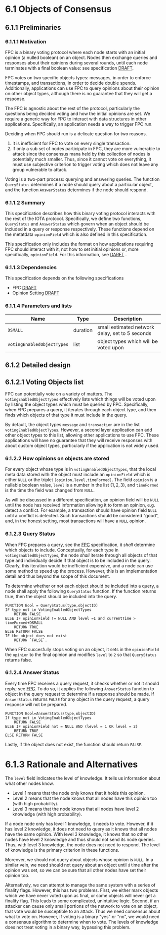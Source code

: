 # 6.1 Objects of Consensus

## 6.1.1 Preliminaries

### 6.1.1.1 Motivation

FPC is a binary voting protocol where each node starts with an initial opinion (a nulled boolean) on an object.  Nodes then exchange queries and responses about their opinions during several rounds, until each node terminates with a final boolean value: see specification [DRAFT](/).  

FPC votes on two specific objects types: messages, in order to enforce timestamps, and transactions, in order to decide double spends. Additionally, applications can use FPC to query opinions about their opinion on other object types, although there is no guarantee that they will get a response.  

The FPC is agnostic about the rest of the protocol, particularly the questions being decided voting and how the initial opinions are set.  We require a generic way for FPC to interact with data structures in other applications. Specifically, an application needs a way to trigger FPC run. 

Deciding when FPC should run is a delicate question for two reasons.
1. It is inefficient for FPC to vote on every single transaction.
2. If only a sub set of nodes participate in FPC, they are more vulnerable to attack since the consensus mana held by this collection of nodes is potentially much smaller.
Thus, since it cannot vote on everything, it must use subjective criterion to trigger voting which does not leave any group vulnerable to attack.  

Voting is a two-part process: querying and answering queries.  The function `QueryStatus` determines if a node should query about a particular object, and the function `AnswerStatus` determines if the node should respond.  

### 6.1.1.2 Summary

This specification describes how this binary voting protocol interacts with the rest of the IOTA protocol.  Specifically, we define two functions, `QueryStatus` and `AnswerStatus` which govern when an object should be included in a query or response respectively. These functions depend on the metatdata `opinionField` which is also defined in this specification.  

This specification only includes the format on how applications requiring FPC should interact with it, not how to set initial opinions or, more specifically, `opinionField`.  For this information, see [DARFT](/) .

### 6.1.1.3 Dependencies

This specification depends on the following specifications
+ FPC [DRAFT](/) 
+ Opinion Setting [DRAFT](/)

### 6.1.1.4 Parameters and lists
| Name | Type |Description |
| -----| ------ | ----------- |
|`DSMALL` | duration | small estimated network delay, set to 5 seconds| 
| `votingEnabledObjectTypes` | list | object types which will be voted upon|


## 6.1.2 Detailed design


## 6.1.2.1 Voting Objects list

FPC can potentially vote on a variety of matters.  The `votingEnabledObjectTypes` effectively lists which things will be voted upon by listing the object types which must be queried by FPC.  Specifically, when FPC prepares a query, it iterates through each object type, and then finds which objects of that type it must include in the query.  

By default, the object types `message` and `transaction` are in the list `votingEnabledObjectTypes`.  However, a second layer application can add other object types to this list, allowing other applications to use FPC. These applications will have no guarantee that they will receive responses with about custom object types, particularly if the application is not widely used.   



### 6.1.2.2 How opinions on objects are stored

For every object whose type is in `votingEnabledObjectTypes`, that the local meta data stored with the object must include an `opinionField` which is either `NULL`  or the triplet `(opinion,level,timeFormed)`.  The field `opinion` is a nullable boolean value,  `level` is a number in the list $\{1,2,3\}$, and `timeFormed` is the time the field was changed from `NULL`.

As will be discussed in a different specification, an opinion field will be  `NULL` until the node has received information allowing it to form an opinion, e.g. detect a conflict.  For example,  a transaction should have opinion field  `NULL` until a conflict is detected.  Such transactions should be considered "good", and, in the honest setting, most transactions will have a `NULL` opinion. 

### 6.1.2.3 Query Status

When FPC prepares a query, see the [FPC](link) specification, it *shall* determine which objects to include.  Conceptually, for each type in `votingEnabledObjectTypes`, the node *shall* iterate through all objects of that type and individually decide if that object is to be included in the query. Clearly, this iteration would be inefficient expensive, and a node can use some method to speed up the process.  However, this is an implementation detail and thus beyond the scope of this document.


To determine whether or not each object should be included into a query, a node shall apply the following `QueryStatus` function.  If the function returns true, then the object should be included into the query.
```vbnet
FUNCTION Bool = QueryStatus(type,objectID)
IF type not in VotingEnabledObjectTypes
    RETURN FALSE
ELSE IF opinionField != NULL AND level =1 and currentTime > timeFormed+DSMALL
    RETURN TRUE
ELSE RETURN FALSE      
IF the object does not exist
    RETURN `FALSE`.
```

When FPC succesfully stops voting on an object, it sets in the `opinionField` the `opinion` to the final opinion and modifies `level`  to `2` so that `QueryStatus` returns false.
### 6.1.2.4 Answer Status

Every time FPC receives a query request, it checks whether or not it should reply; see [FPC](Link).  To do so, it applies the following  `AnswerStatus` function to object in the query request to determine if a response should be made.  If `AnswerStatus` returns `FALSE` for any object in the query request, a query response will not be prepared.

```vbnet
FUNCTION Bool=AnswerStatus(type,objectID)
If type not in VotingEnabledObjectTypes
    RETURN FALSE
ELSE IF opinionField not = NULL AND (level = 1 OR level = 2) 
    RETURN TRUE
ELSE RETURN FALSE 
```
Lastly, if the object does not exist, the function should return `FALSE`.


# 6.1.3 Rationale and Alternatives

The `level` field indicates the level of knowledge. It tells us information about what other nodes know.
* Level 1 means that the node only knows that it holds this opinion.
* Level 2 means that the node knows that all nodes have this opinion too (with high probability).
* Level 3 means that the node knows that all nodes have level 2 knowledge (with high probability).

If a node node only has level 1 knowledge, it needs to vote.  However, if it has level 2 knowledge, it does not need to query as it knows that all nodes have the same opinion. With level 3 knowledge, it knows that no other nodes have level 2 knowledge and thus should not send its node queries.  Thus, with level 3 knowledge, the node does not need to respond. The level of knowledge is the primary criterion in these functions.  

Moreover, we should not query about objects whose opinion is `NULL`. In a similar vein, we need should not query about an object until `d` time after the opinion was set, so we can be sure that all other nodes have set their opinion too. 

Alternatively, we can attempt to manage the same system with a series of finality flags.  However, this has two problems.  First,  we either mark objects which we have never voted upon as final, or some objects will never get a finality flag.  This leads to some complicated, unintuitive logic. 
Second, if an attacker can cause only small portions of the network to vote on an object, that vote would be susceptible to an attack.  Thus we need consensus about what to vote on. However, if voting is a binary "yes" or "no", we would need a consensus algorithm to determine when to vote.  The levels of knowledge does not treat voting in a binary way, bypassing this problem.  
